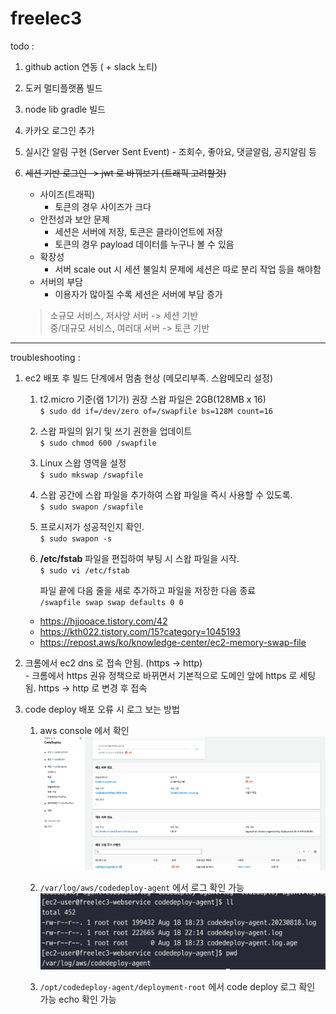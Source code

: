 # freelec3

todo : 
  1. github action 연동 ( + slack 노티)
  2. 도커 멀티플랫폼 빌드
  3. node lib gradle 빌드
  4. 카카오 로그인 추가
  5. 실시간 알림 구현 (Server Sent Event) - 조회수, 좋아요, 댓글알림, 공지알림 등
  6. ~~세션 기반 로그인 -> jwt 로 바꿔보기 (트래픽 고려할것)~~
      - 사이즈(트래픽)
        - 토큰의 경우 사이즈가 크다
      - 안전성과 보안 문제
        - 세션은 서버에 저장, 토큰은 클라이언트에 저장
        - 토큰의 경우 payload 데이터를 누구나 볼 수 있음
      - 확장성
        - 서버 scale out 시 세션 불일치 문제에 세션은 따로 분리 작업 등을 해야함
      - 서버의 부담
        - 이용자가 많아질 수록 세션은 서버에 부담 증가
     
      > 소규모 서비스, 저사양 서버 -> 세션 기반  
        중/대규모 서비스, 여러대 서버 -> 토큰 기반
  

---

troubleshooting :
  1. ec2 배포 후 빌드 단계에서 멈춤 현상 (메모리부족. 스왑메모리 설정)  
     1. t2.micro 기준(램 1기가) 권장 스왑 파일은 2GB(128MB x 16)  
    ```$ sudo dd if=/dev/zero of=/swapfile bs=128M count=16```  
     2. 스왑 파일의 읽기 및 쓰기 권한을 업데이트    
    ```$ sudo chmod 600 /swapfile```  
     3. Linux 스왑 영역을 설정  
    ```$ sudo mkswap /swapfile```  
     4. 스왑 공간에 스왑 파일을 추가하여 스왑 파일을 즉시 사용할 수 있도록.  
     ```$ sudo swapon /swapfile```  
     5. 프로시저가 성공적인지 확인.  
     ```$ sudo swapon -s```  
     6. **/etc/fstab** 파일을 편집하여 부팅 시 스왑 파일을 시작.  
     ```$ sudo vi /etc/fstab```  
     
        파일 끝에 다음 줄을 새로 추가하고 파일을 저장한 다음 종료  
     ```/swapfile swap swap defaults 0 0```  
     
     - https://hjjooace.tistory.com/42  
     - https://kth022.tistory.com/15?category=1045193  
     - https://repost.aws/ko/knowledge-center/ec2-memory-swap-file

  2. 크롬에서 ec2 dns 로 접속 안됨. (https -> http)  
    - 크롬에서 https 권유 정책으로 바뀌면서 기본적으로 도메인 앞에 https 로 세팅됨. https -> http 로 변경 후 접속

  3. code deploy 배포 오류 시 로그 보는 방법  
     1. aws console 에서 확인  
        ![view event 클릭 후 확인](img.png "view event 클릭 후 확인")  

     2. ```/var/log/aws/codedeploy-agent``` 에서 로그 확인 가능  
       ![img_1.png](img_1.png)

     3. ```/opt/codedeploy-agent/deployment-root``` 에서 code deploy 로그 확인 가능
        echo 확인 가능
     
